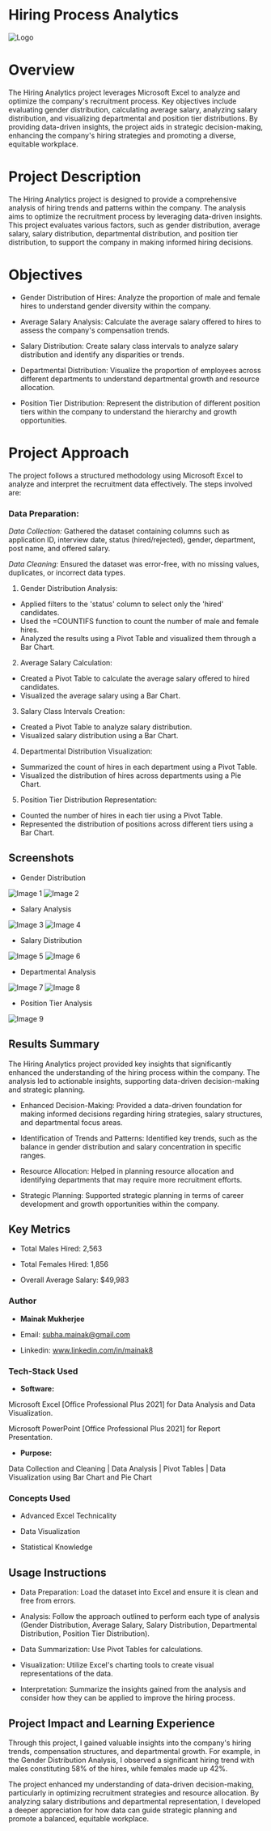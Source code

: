 
# Hiring Process Analytics


![Logo](https://i.imgur.com/CLJiEZu.jpeg)


# Overview
The Hiring Analytics project leverages Microsoft Excel to analyze and optimize the company's recruitment process. Key objectives include evaluating gender distribution, calculating average salary, analyzing salary distribution, and visualizing departmental and position tier distributions. By providing data-driven insights, the project aids in strategic decision-making, enhancing the company's hiring strategies and promoting a diverse, equitable workplace.
# Project Description
The Hiring Analytics project is designed to provide a comprehensive analysis of hiring trends and patterns within the company. The analysis aims to optimize the recruitment process by leveraging data-driven insights. This project evaluates various factors, such as gender distribution, average salary, salary distribution, departmental distribution, and position tier distribution, to support the company in making informed hiring decisions.
# Objectives

* Gender Distribution of Hires: Analyze the proportion of male and female hires to understand gender diversity within the company.

* Average Salary Analysis: Calculate the average salary offered to hires to assess the company's compensation trends.

* Salary Distribution: Create salary class intervals to analyze salary distribution and identify any disparities or trends.

* Departmental Distribution: Visualize the proportion of employees across different departments to understand departmental growth and resource allocation.

* Position Tier Distribution: Represent the distribution of different position tiers within the company to understand the hierarchy and growth opportunities.
# Project Approach
The project follows a structured methodology using Microsoft Excel to analyze and interpret the recruitment data effectively. The steps involved are:

### Data Preparation:

*Data Collection:* Gathered the dataset containing columns such as application ID, interview date, status (hired/rejected), gender, department, post name, and offered salary.

*Data Cleaning:* Ensured the dataset was error-free, with no missing values, duplicates, or incorrect data types.

1. Gender Distribution Analysis:

* Applied filters to the 'status' column to select only the 'hired' candidates.
* Used the =COUNTIFS function to count the number of male and female hires.
* Analyzed the results using a Pivot Table and visualized them through a Bar Chart.

2. Average Salary Calculation:

* Created a Pivot Table to calculate the average salary offered to hired candidates.
* Visualized the average salary using a Bar Chart.

3. Salary Class Intervals Creation:

* Created a Pivot Table to analyze salary distribution.
* Visualized salary distribution using a Bar Chart.

4. Departmental Distribution Visualization:

* Summarized the count of hires in each department using a Pivot Table.
* Visualized the distribution of hires across departments using a Pie Chart.

5. Position Tier Distribution Representation:

* Counted the number of hires in each tier using a Pivot Table.
* Represented the distribution of positions across different tiers using a Bar Chart.
## Screenshots

* Gender Distribution

![Image 1](https://i.imgur.com/497Y4gI.jpeg)
![Image 2](https://i.imgur.com/RNqPujt.jpeg)

* Salary Analysis

![Image 3](https://i.imgur.com/i4XHq3D.jpeg)
![Image 4](https://i.imgur.com/plYmqh3.jpeg)

* Salary Distribution

![Image 5](https://i.imgur.com/kcxDhj8.jpeg)
![Image 6](https://i.imgur.com/Xqvs4fX.jpeg)

* Departmental Analysis

![Image 7](https://i.imgur.com/vKl8YHB.jpeg)
![Image 8](https://i.imgur.com/GlW1Nzb.jpeg)

* Position Tier Analysis

![Image 9](https://i.imgur.com/1XlyxLR.jpeg)

## Results Summary

The Hiring Analytics project provided key insights that significantly enhanced the understanding of the hiring process within the company. The analysis led to actionable insights, supporting data-driven decision-making and strategic planning.

* Enhanced Decision-Making: Provided a data-driven foundation for making informed decisions regarding hiring strategies, salary structures, and departmental focus areas.

* Identification of Trends and Patterns: Identified key trends, such as the balance in gender distribution and salary concentration in specific ranges.

* Resource Allocation: Helped in planning resource allocation and identifying departments that may require more recruitment efforts.

* Strategic Planning: Supported strategic planning in terms of career development and growth opportunities within the company.
## Key Metrics

- Total Males Hired: 2,563

- Total Females Hired: 1,856

- Overall Average Salary: $49,983
### Author

- **Mainak Mukherjee**

- Email: subha.mainak@gmail.com

- Linkedin: www.linkedin.com/in/mainak8

### Tech-Stack Used

- **Software:** 

Microsoft Excel [Office Professional Plus 2021] for Data Analysis and Data Visualization.

Microsoft PowerPoint [Office Professional Plus 2021] for Report Presentation.

- **Purpose:** 

Data Collection and Cleaning | Data Analysis | Pivot Tables | Data Visualization using Bar Chart and Pie Chart

### Concepts Used

* Advanced Excel Technicality

* Data Visualization

* Statistical Knowledge
## Usage Instructions

- Data Preparation: Load the dataset into Excel and ensure it is clean and free from errors.

- Analysis: Follow the approach outlined to perform each type of analysis (Gender Distribution, Average Salary, Salary Distribution, Departmental Distribution, Position Tier Distribution).

- Data Summarization: Use Pivot Tables for calculations.

- Visualization: Utilize Excel's charting tools to create visual representations of the data.

- Interpretation: Summarize the insights gained from the analysis and consider how they can be applied to improve the hiring process.
## Project Impact and Learning Experience

Through this project, I gained valuable insights into the company's hiring trends, compensation structures, and departmental growth. For example, in the Gender Distribution Analysis, I observed a significant hiring trend with males constituting 58% of the hires, while females made up 42%.

The project enhanced my understanding of data-driven decision-making, particularly in optimizing recruitment strategies and resource allocation. By analyzing salary distributions and departmental representation, I developed a deeper appreciation for how data can guide strategic planning and promote a balanced, equitable workplace.
